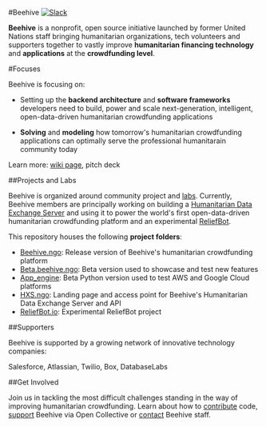 #Beehive
[![Slack](https://img.shields.io/badge/style-social-green.svg?style=social)](https://beehivengo.slack.com)

**Beehive** is a nonprofit, open source initiative launched by former United Nations staff bringing humanitarian organizations, tech volunteers and supporters together to vastly improve **humanitarian financing technology** and **applications** at the **crowdfunding level**.

#Focuses

Beehive is focusing on:

- Setting up the **backend architecture** and **software frameworks** developers need to build, power and scale next-generation, intelligent, open-data-driven humanitarian crowdfunding applications

- **Solving** and **modeling** how tomorrow's humanitarian crowdfunding applications can optimally serve the professional humanitarain community today

Learn more: [wiki page](https://github.com/BeehiveNGO/Beehive/wiki/Beehive-Initiative), pitch deck

##Projects and Labs

Beehive is organized around community project and [labs](https://github.com/BeehiveNGO/Beehive/wiki/Labs). Currently, Beehive members are principally working on building a [Humanitarian Data Exchange Server](https://github.com/BeehiveNGO/Beehive/wiki/Humanitarian-Exchange-Server) and using it to power the world's first open-data-driven humanitarian crowdfunding platform and an experimental [ReliefBot](https://github.com/BeehiveNGO/Beehive/wiki/ReliefBot.io).

This repository houses the following **project folders**:

- [Beehive.ngo](https://github.com/BeehiveNGO/Beehive/tree/master/beehive.ngo): Release version of Beehive's humanitarian crowdfunding platform
- [Beta.beehive.ngo](https://github.com/BeehiveNGO/Beehive/tree/master/beta.beehive.ngo): Beta version used to showcase and test new features 
- [App_engine](https://github.com/BeehiveNGO/Beehive/tree/master/app_engine): Beta Python version used to test AWS and Google Cloud platforms 
- [HXS.ngo](https://github.com/BeehiveNGO/Beehive/tree/master/hxs.ngo): Landing page and access point for Beehive's Humanitarian Data Exchange Server and API
- [ReliefBot.io](https://github.com/BeehiveNGO/Beehive/tree/master/reliefbot.io): Experimental ReliefBot project

##Supporters

Beehive is supported by a growing network of innovative technology companies:

Salesforce, Atlassian, Twilio, Box, DatabaseLabs

##Get Involved

Join us in tackling the most difficult challenges standing in the way of improving humanitarian crowdfunding. Learn about how to [contribute](https://github.com/BeehiveNGO/Beehive/wiki/Contribute) code, [support](https://opencollective.com/beehive) Beehive via Open Collective or [contact](https://github.com/BeehiveNGO/Beehive/wiki/Contact) Beehive staff.
